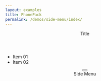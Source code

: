 ```yaml
---
layout: examples
title: PhonePack
permalink: /demos/side-menu/index/
---
```


<div class="side-menu" id="side-menu">
        <header class="header">
            <div class="header__title">Title</div>
        </header>
        <ul class="list">
            <li class="list__item"> Item 01 </li>
            <li class="list__item"> Item 02 </li>
        </ul>
</div>

<div class="navigation">
        <div class="pages">
            <header class="header header--shadow bg-white text-black">
                <div class="header__buttons">
                    <button class="button button--icon button--ripple text-black" id="open">
                        <i class="icon mdi mdi-menu"></i>
                    </button>
                </div>
                <div class="header__title">Side Menu</div>
            </header>
            <section class="content has-header">
            </section>
        </div>
</div>

<script type="text/javascript">
        document.addEventListener('DOMContentLoaded', function() {

            sideMenu = new phonepack.SideMenu(document.getElementById('side-menu'),
            {
                type: 'overlap'
            });

            document.querySelector('#open').addEventListener('click', function() {
                sideMenu.toggle();
            });

        }, false);
</script>

